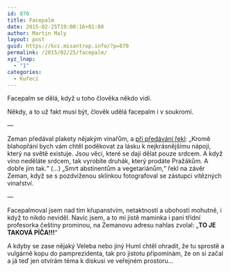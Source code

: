 ```yaml
---
id: 870
title: Facepalm
date: 2015-02-25T19:00:16+01:00
author: Martin Maly
layout: post
guid: https://kcc.misantrop.info/?p=870
permalink: /2015/02/25/facepalm/
xyz_lnap:
  - "1"
categories:
  - Kuřecí
---
```

Facepalm se dělá, když u toho člověka někdo vidí.

Někdy, a to už fakt musí být, člověk udělá facepalm i v soukromí.

&#8212;

Zeman předával plakety nějakým vinařům, a [při předávání řekl](https://www.ceskenoviny.cz/zpravy/smrt-abstinentum-a-vegetarianum-podotkl-zeman-pri-oceneni-vinaru/1185776): &#8222;Kromě blahopřání bych vám chtěl poděkovat za lásku k nejkrásnějšímu nápoji, který na světě existuje. Jsou věci, které se dají dělat pouze srdcem. A když víno neděláte srdcem, tak vyrobíte druhák, který prodáte Pražákům. A dobře jim tak.&#8220; (&#8230;) &#8222;Smrt abstinentům a vegetariánům,&#8220; řekl na závěr Zeman, když se s pozdviženou sklínkou fotografoval se zástupci vítězných vinařství.

&#8212;

Facepalmoval jsem nad tím křupanstvím, netaktností a ubohostí mohutně, i když to nikdo neviděl. Navíc jsem, a to mi jistě maminka i paní třídní profesorka češtiny prominou, na Zemanovu adresu nahlas zvolal: &#8222;**TO JE TAKOVÁ PÍČA!!!**&#8220;

A kdyby se zase nějaký Veleba nebo jiný Huml chtěl ohradit, že tu sprostě a vulgárně kopu do pamprezidenta, tak pro jistotu připomínám, že on si začal a já teď jen otvírám téma k diskusi ve veřejném prostoru&#8230;